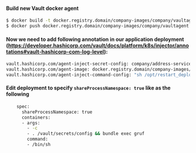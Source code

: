 #### Build new Vault docker agent

```bash
$ docker build -t docker.registry.domain/company-images/company/vaultagent:v1 .
$ docker push docker.registry.domain/company-images/company/vaultagent:v1
```


#### Now we need to add following annotation in our application deployment (https://developer.hashicorp.com/vault/docs/platform/k8s/injector/annotations#vault-hashicorp-com-log-level):

```bash
vault.hashicorp.com/agent-inject-secret-config: company/address-service
vault.hashicorp.com/agent-image: docker.registry.domain/company-images/company/vaultagent:v1
vault.hashicorp.com/agent-inject-command-config: "sh /opt/restart_deployment.sh"
```

#### Edit deployment to specify `shareProcessNamespace: true` like as the following

```bash
    spec:
      shareProcessNamespace: true
      containers:
      - args:
        - -c
        - . /vault/secrets/config && bundle exec gruf
        command:
        - /bin/sh
```

